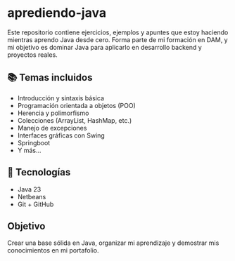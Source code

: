 # aprediendo-java
Este repositorio contiene ejercicios, ejemplos y apuntes que estoy haciendo mientras aprendo Java desde cero. Forma parte de mi formación en DAM, y mi objetivo es dominar Java para aplicarlo en desarrollo backend y proyectos reales.

## 📚 Temas incluidos

- Introducción y sintaxis básica
- Programación orientada a objetos (POO)
- Herencia y polimorfismo
- Colecciones (ArrayList, HashMap, etc.)
- Manejo de excepciones
- Interfaces gráficas con Swing
- Springboot
- Y más...

## 🔧 Tecnologías

- Java 23
- Netbeans
- Git + GitHub

## Objetivo

Crear una base sólida en Java, organizar mi aprendizaje y demostrar mis conocimientos en mi portafolio.
